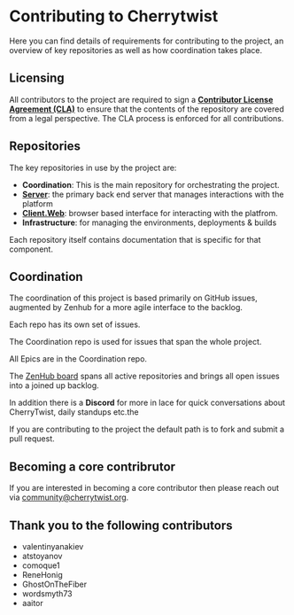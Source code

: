 # Contributing to Cherrytwist
Here you can find details of requirements for contributing to the project, an overview of key repositories as well as how coordination takes place.

## Licensing
All contributors to the project are required to sign a **[Contributor License Agreement (CLA)](https://github.com/cherrytwist/.github/blob/master/CLA.md)** to ensure that the contents of the repository are covered from a legal perspective. The CLA process is enforced for all contributions.


## Repositories
The key repositories in use by the project are:
- **Coordination**: This is the main repository for orchestrating the project.
- [**Server**](https://github.com/cherrytwist/Server): the primary back end server that manages interactions with the platform
- [**Client.Web**](https://github.com/cherrytwist/client.web): browser based interface for interacting with the platfrom.
- **Infrastructure**: for managing the environments, deployments & builds

Each repository itself contains documentation that is specific for that component.

## Coordination
The coordination of this project is based primarily on GitHub issues, augmented by Zenhub for a more agile interface to the backlog.

Each repo has its own set of issues.

The Coordination repo is used for issues that span the whole project. 

All Epics are in the Coordination repo.

The [ZenHub board](https://app.zenhub.com/workspaces/cherrytwist-5ecb98b262ebd9f4aec4194c) spans all active repositories and brings all open issues into a joined up backlog. 

In addition there is a **Discord** for more in lace for quick conversations about CherryTwist, daily standups etc.the 

If you are contributing to the project the default path is to fork and submit a pull request.

## Becoming a core contribrutor
If you are interested in becoming a core contributor then please reach out via <community@cherrytwist.org>.

## Thank you to the following contributors
- valentinyanakiev
- atstoyanov
- comoque1
- ReneHonig
- GhostOnTheFiber
- wordsmyth73
- aaitor
